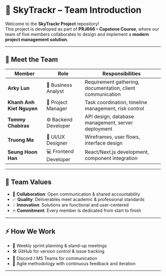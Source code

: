 # 🚀 SkyTrackr – Team Introduction  

Welcome to the **SkyTrackr Project** repository!  
This project is developed as part of **PRJ666 – Capstone Course**, where our team of five members collaborates to design and implement a **modern project management solution**.  

---

## 👥 Meet the Team  

| Member | Role | Responsibilities |
|--------|------|------------------|
| **Arky Lun** | 🎯 Business Analyst | Requirement gathering, documentation, client communication |
| **Khanh Anh Kiet Nguyen** | 📌 Project Manager | Task coordination, timeline management, risk control |
| **Tommy Chabiras** | ⚙️ Backend Developer | API design, database management, server deployment |
| **Truong Ma** | 🎨 UI/UX Designer | Wireframes, user flows, interface design |
| **Seung Hoon Han** | 💻 Frontend Developer | React/Next.js development, component integration |

---

## 🌟 Team Values  

- 🤝 **Collaboration**: Open communication & shared accountability  
- ✅ **Quality**: Deliverables meet academic & professional standards  
- 💡 **Innovation**: Solutions are functional and user-centered  
- 🔥 **Commitment**: Every member is dedicated from start to finish  

---

## ⚡ How We Work  

- 📅 Weekly sprint planning & stand-up meetings  
- 🛠️ GitHub for version control & issue tracking  
- 💬 Discord / MS Teams for communication  
- 🔄 Agile methodology with continuous feedback and iteration  

--- 

